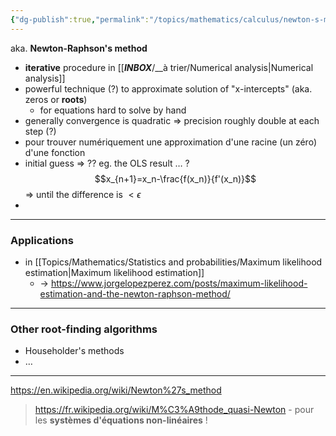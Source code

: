 ```yaml
---
{"dg-publish":true,"permalink":"/topics/mathematics/calculus/newton-s-method/","dgHomeLink":true,"dgPassFrontmatter":false}
---
```



aka. **Newton-Raphson's method**
- **iterative** procedure in [[___INBOX___/__à trier/Numerical analysis|Numerical analysis]]
- powerful technique (?) to approximate solution of "x-intercepts" (aka. zeros or **roots**)
	- for equations hard to solve by hand
- generally convergence is quadratic => precision roughly double at each step (?)
- pour trouver numériquement une approximation d'une racine (un zéro) d'une fonction
- initial guess => ?? eg. the OLS result … ?
$$x_{n+1}=x_n-\frac{f(x_n)}{f'(x_n)}$$
=> until the difference is $<\epsilon$
- 

---
### Applications
- in [[Topics/Mathematics/Statistics and probabilities/Maximum likelihood estimation|Maximum likelihood estimation]]
	- → https://www.jorgelopezperez.com/posts/maximum-likelihood-estimation-and-the-newton-raphson-method/

---
### Other root-finding algorithms
- Householder's methods
- …

---
https://en.wikipedia.org/wiki/Newton%27s_method

> https://fr.wikipedia.org/wiki/M%C3%A9thode_quasi-Newton - pour les **systèmes d'équations non-linéaires** !
